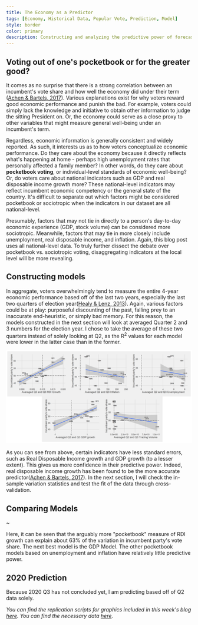 ```yaml
---
title: The Economy as a Predictor
tags: [Economy, Historical Data, Popular Vote, Prediction, Model]
style: border
color: primary
description: Constructing and analyzing the predictive power of forecast models that incorporate aspects of the economy, such as GDP, real income, unemployment, inflation, and stock volume.
---
```


## Voting out of one's pocketbook or for the greater good?

It comes as no surprise that there is a strong correlation between an incumbent's vote share and how well the economy did under their term ([Achen & Bartels, 2017](https://www.jstor.org/stable/j.ctvc7770q)). Various explanations exist for why voters reward good economic performance and punish the bad. For example, voters could simply lack the knowledge and initiative to obtain other information to judge the sitting President on. Or, the economy could serve as a close proxy to other variables that might measure general well-being under an incumbent's term.

Regardless, economic information is generally consistent and widely reported. As such, it interests us as to how voters conceptualize economic performance. Do they care about the economy because it directly reflects what's happening at home - perhaps high unemployment rates that personally affected a family member? In other words, do they care about **pocketbook voting**, or individual-level standards of economic well-being? Or, do voters care about national indicators such as GDP and real disposable income growth more? These national-level indicators may reflect incumbent economic competency or the general state of the country. It's difficult to separate out which factors might be considered pocketbook or sociotropic when the indicators in our dataset are all national-level.

Presumably, factors that may not tie in directly to a person's day-to-day economic experience (GDP, stock volume) can be considered more sociotropic. Meanwhile, factors that may tie in more closely include unemployment, real disposable income, and inflation. Again, this blog post uses all national-level data. To truly further dissect the debate over pocketbook vs. sociotropic voting, disaggregating indicators at the local level will be more revealing.

## Constructing models

In aggregate, voters overwhelmingly tend to measure the entire 4-year economic performance based off of the last two years, especially the last two quarters of election year([Healy & Lenz, 2013](https://onlinelibrary.wiley.com/doi/abs/10.1111/ajps.12053)). Again, various factors could be at play: purposeful discounting of the past, falling prey to an inaccurate end-heuristic, or simply bad memory. For this reason, the models constructed in the next section will look at averaged Quarter 2 and 3 numbers for the election year. I chose to take the average of these two quarters instead of solely looking at Q2, as the R<sup>2</sup> values for each model were lower in the latter case than in the former.

![OLS Linear Regression on Different Economic Indicators](../figures/corplot.png)

As you can see from above, certain indicators have less standard errors, such as Real Disposable Income growth and GDP growth (to a lesser extent). This gives us more confidence in their predictive power. Indeed, real disposable income growth has been found to be the more accurate predictor([Achen & Bartels, 2017](https://www.jstor.org/stable/j.ctvc7770q)). In the next section, I will check the in-sample variation statistics and test the fit of the data through cross-validation.

## Comparing Models

~[](../figures/econ_gt.png)

Here, it can be seen that the arguably more "pocketbook" measure of RDI growth can explain about 63% of the variation in incumbent party's vote share. The next best model is the GDP Model. The other pocketbook models based on unemployment and inflation have relatively little predictive power. 

## 2020 Prediction

Because 2020 Q3 has not concluded yet, I am predicting based off of Q2 data solely. 


*You can find the replication scripts for graphics included in this week's blog [here](https://github.com/caievelyn/election-analytics/blob/master/scripts/2019_09_20_script.R). You can find the necessary data [here](https://github.com/caievelyn/election-analytics/tree/master/data).*
